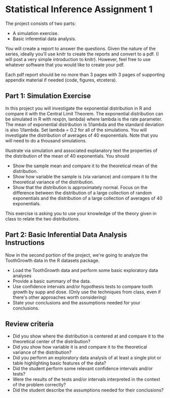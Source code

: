 # Statistical Inference Assignment 1

The project consists of two parts:

* A simulation exercise.
* Basic inferential data analysis.

You will create a report to answer the questions. Given the nature of the series, ideally you'll use knitr to create the reports and convert to a pdf. (I will post a very simple introduction to knitr). However, feel free to use whatever software that you would like to create your pdf.

Each pdf report should be no more than 3 pages with 3 pages of supporting appendix material if needed (code, figures, etcetera).

## Part 1: Simulation Exercise 

In this project you will investigate the exponential distribution in R and compare it with the Central Limit Theorem. The exponential distribution can be simulated in R with rexp(n, lambda) where lambda is the rate parameter. The mean of exponential distribution is 1/lambda and the standard deviation is also 1/lambda. Set lambda = 0.2 for all of the simulations. You will investigate the distribution of averages of 40 exponentials. Note that you will need to do a thousand simulations.

Illustrate via simulation and associated explanatory text the properties of the distribution of the mean of 40 exponentials. You should

* Show the sample mean and compare it to the theoretical mean of the distribution.
* Show how variable the sample is (via variance) and compare it to the theoretical variance of the distribution.
* Show that the distribution is approximately normal. Focus on the difference between the distribution of a large collection of random exponentials and the distribution of a large collection of averages of 40 exponentials.

This exercise is asking you to use your knowledge of the theory given in class to relate the two distributions.

## Part 2: Basic Inferential Data Analysis Instructions
Now in the second portion of the project, we're going to analyze the ToothGrowth data in the R datasets package.

* Load the ToothGrowth data and perform some basic exploratory data analyses
* Provide a basic summary of the data.
* Use confidence intervals and/or hypothesis tests to compare tooth growth by supp and dose. (Only use the techniques from class, even if there's other approaches worth considering)
* State your conclusions and the assumptions needed for your conclusions.

## Review criteria

* Did you show where the distribution is centered at and compare it to the theoretical center of the distribution?
* Did you show how variable it is and compare it to the theoretical variance of the distribution?
* Did you perform an exploratory data analysis of at least a single plot or table highlighting basic features of the data?
* Did the student perform some relevant confidence intervals and/or tests?
* Were the results of the tests and/or intervals interpreted in the context of the problem correctly?
* Did the student describe the assumptions needed for their conclusions?